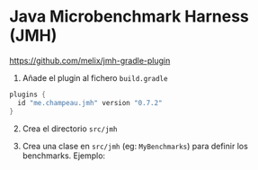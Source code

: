 # Java Microbenchmark Harness (JMH)

https://github.com/melix/jmh-gradle-plugin

1. Añade el plugin al fichero `build.gradle`

```groovy
plugins {
  id "me.champeau.jmh" version "0.7.2"
}
```

2. Crea el directorio `src/jmh`

3. Crea una clase en `src/jmh` (eg: `MyBenchmarks`) para definir los benchmarks. Ejemplo:

```java
  
```  

